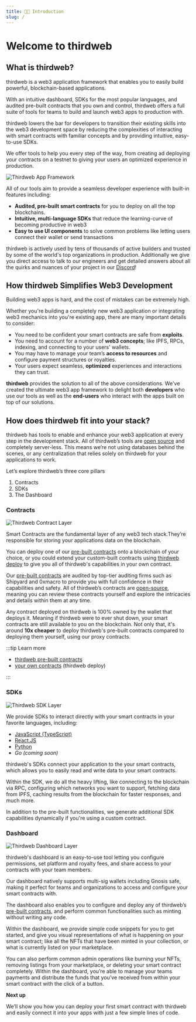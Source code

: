```yaml
---
title: 👩‍💻 Introduction
slug: /
---
```


# Welcome to thirdweb

## What is thirdweb?

thirdweb is a web3 application framework that enables you to easily build powerful, blockchain-based applications.

With an intuitive dashboard, SDKs for the most popular languages, and audited pre-built contracts that you own and control, thirdweb offers a full suite of tools for teams to build and launch web3 apps to production with.

thirdweb lowers the bar for developers to transition their existing skills into the web3 development space by reducing the complexities of interacting with smart contracts with familiar concepts and by providing intuitive, easy-to-use SDKs.

We offer tools to help you every step of the way, from creating ad deploying your contracts on a testnet to giving your users an optimized experience in production.

![Thirdweb App Framework](./assets/app-framework.png)

All of our tools aim to provide a seamless developer experience with built-in features including:

- **Audited, pre-built smart contracts** for you to deploy on all the top blockchains.
- **Intuitive, multi-language SDKs** that reduce the learning-curve of becoming productive in web3
- **Easy to use UI components** to solve common problems like letting users connect their wallet or send transactions

thirdweb is actively used by tens of thousands of active builders and trusted by some of the world's top organizations in production. Additionally we give you direct access to talk to our engineers and get detailed answers about all the quirks and nuances of your project in our [Discord](https://discord.com/invite/thirdweb)!

## How thirdweb Simplifies Web3 Development

Building web3 apps is hard, and the cost of mistakes can be extremely high.

Whether you're building a completely new web3 application or integrating web3 mechanics into you're existing app, there are many important details to consider:

- You need to be confident your smart contracts are safe from **exploits**.
- You need to account for a number of **web3 concepts**; like IPFS, RPCs, indexing, and connecting to your users' wallets.
- You may have to manage your team’s **access to resources** and configure payment structures or royalties.
- Your users expect seamless, **optimized** experiences and interactions they can trust.

**thirdweb** provides the solution to all of the above considerations. We've created the ultimate web3 app framework to delight both **developers** who use our tools as well as the **end-users** who interact with the apps built on top of our solutions.

## How does thirdweb fit into your stack?

thirdweb has tools to enable and enhance your web3 application at every step in the development stack. All of thirdweb’s tools are [open source](https://github.com/orgs/thirdweb-dev) and completely server-less. This means we’re not using databases behind the scenes, or any centralization that relies solely on thirdweb for your applications to work.

Let’s explore thirdweb’s three core pillars

1. Contracts
2. SDKs
3. The Dashboard

### Contracts

![Thirdweb Contract Layer](./assets/contract-layer.png)

Smart Contracts are the fundamental layer of any web3 tech stack.They’re responsible for storing your applications data on the blockchain.

You can deploy one of our [pre-built contracts](/pre-built-contracts) onto a blockchain of your choice, or you could extend your custom-built contracts using [thirdweb deploy](/thirdweb-deploy) to give you all of thirdweb's capabilities in your own contract.

Our [pre-built contracts](/pre-built-contracts) are audited by top-tier auditing firms such as Shipyard and 0xmacro to provide you with full confidence in their capabilities and safety. All of thirdweb’s contracts are [open-source](https://github.com/thirdweb-dev/contracts), meaning you can review these contracts yourself and explore the intricacies and details within them at any time.

Any contract deployed on thirdweb is 100% owned by the wallet that deploys it. Meaning if thirdweb were to ever shut down, your smart contracts are still available to you on the blockchain. Not only that, it's around **10x cheaper** to deploy thirdweb's pre-built contracts compared to deploying them yourself, using our proxy contracts.

:::tip Learn more

- [thirdweb pre-built contracts](/pre-built-contracts)
- [your own contracts](/thirdweb-deploy) (thirdweb deploy)

:::

### SDKs

![Thirdweb SDK Layer](./assets/sdk-layer.png)

We provide SDKs to interact directly with your smart contracts in your favorite languages, including:

- [JavaScript (TypeScript)](/typescript)
- [React.JS](/react)
- [Python](/python)
- _Go (coming soon)_

thirdweb's SDKs connect your application to the your smart contracts, which allows you to easily read and write data to your smart contracts.

Within the SDK, we do all the heavy lifting, like connecting to the blockchain via RPC, configuring which networks you want to support, fetching data from IPFS, caching results from the blockchain for faster responses, and much more.

In addition to the pre-built functionalities, we generate additional SDK capabilities dynamically if you're using a custom contract.

### Dashboard

![Thirdweb Dashboard Layer](./assets/dashboard-layer.png)

thirdweb's dashboard is an easy-to-use tool letting you configure permissions, set platform and royalty fees, and share access to your contracts with your team members.

Our dashboard natively supports multi-sig wallets including Gnosis safe, making it perfect for teams and organizations to access and configure your smart contracts with.

The dashboard also enables you to configure and deploy any of thirdweb’s [pre-built contracts](/pre-built-contracts), and perform common functionalities such as minting without writing any code.

Within the dashboard, we provide simple code snippets for you to get started, and give you visual representations of what is happening on your smart contract; like all the NFTs that have been minted in your collection, or what is currently listed on your marketplace.

You can also perform common admin operations like burning your NFTs, removing listings from your marketplace, or deleting your smart contract completely. Within the dashboard, you’re able to manage your teams payments and distribute the funds that you’ve received from within your smart contract with the click of a button.

**Next up**

We’ll show you how you can deploy your first smart contract with thirdweb and easily connect it into your apps with just a few simple lines of code.

